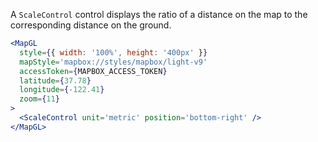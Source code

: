 A `ScaleControl` control displays the ratio of a distance on the map to the corresponding distance on the ground.

```jsx
<MapGL
  style={{ width: '100%', height: '400px' }}
  mapStyle='mapbox://styles/mapbox/light-v9'
  accessToken={MAPBOX_ACCESS_TOKEN}
  latitude={37.78}
  longitude={-122.41}
  zoom={11}
>
  <ScaleControl unit='metric' position='bottom-right' />
</MapGL>
```
